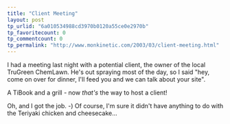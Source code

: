 ```yaml
---
title: "Client Meeting"
layout: post
tp_urlid: "6a010534988cd3970b0120a55ce0e2970b"
tp_favoritecount: 0
tp_commentcount: 0
tp_permalink: "http://www.monkinetic.com/2003/03/client-meeting.html"
---
```

I had a meeting last night with a potential client, the owner of the local TruGreen ChemLawn. He&#39;s out spraying most of the day, so I said &quot;hey, come on over for dinner, I&#39;ll feed you and we can talk about your site&quot;.

A TiBook and a grill - now <i>that&#39;s</i> the way to host a client!

<div align="center"></div>

Oh, and I got the job. -) Of course, I&#39;m sure it didn&#39;t have anything to do with the Teriyaki chicken and cheesecake...
